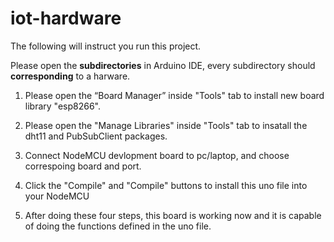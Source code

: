 # iot-hardware

The following will instruct you run this project.



Please open the **subdirectories** in Arduino IDE, every subdirectory should **corresponding** to a harware.




1. Please open the “Board Manager” inside "Tools" tab to install new board library "esp8266".



2. Please open the "Manage Libraries" inside "Tools" tab to insatall the dht11 and PubSubClient packages.



3. Connect NodeMCU devlopment board to pc/laptop, and choose correspoing board and port.



4. Click the "Compile" and "Compile" buttons to install this uno file into your NodeMCU



5. After doing these four steps, this board is working now and it is capable of doing the functions defined in the uno file. 